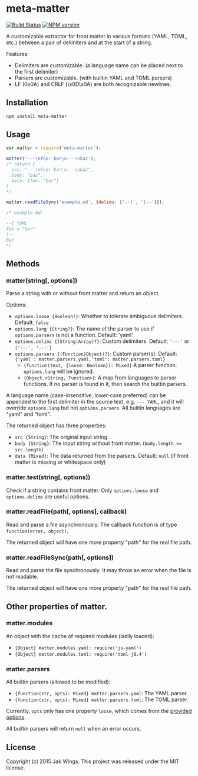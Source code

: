 # meta-matter

[![Build Status](https://travis-ci.org/jakwings/meta-matter.svg)](https://travis-ci.org/jakwings/meta-matter)
[![NPM version](https://badge.fury.io/js/meta-matter.svg)](http://badge.fury.io/js/meta-matter)

A customizable extractor for front matter in various formats (YAML, TOML, etc.) between a pair of delimiters and at the start of a string.

Features:

*   Delimiters are customizable. (a language name can be placed next to the first delimiter)
*   Parsers are customizable. (with builtin YAML and TOML parsers)
*   LF (0x0A) and CRLF (\x0D\x0A) are both recognizable newlines.


## Installation

```bash
npm install meta-matter
```


## Usage

```javascript
var matter = require('meta-matter');

matter('---\nfoo: bar\n---\nbaz');
/* return {
  src: "---\nfoo: bar\n---\nbaz",
  body: "baz",
  data: {foo: "bar"}
}
*/

matter.readFileSync('example.md', {delims: ['--[', ']--']});

/* example.md:

--[ TOML
foo = "bar"
]--
baz
*/
```


## Methods

### matter(string[, options])

Parse a string with or without front matter and return an object.

Options:

*   `options.loose {Boolean?}`: Whether to tolerate ambiguous delimiters. Default: `false`
*   `options.lang {String?}`: The name of the parser to use if `options.parsers` is not a function. Default: 'yaml'
*   `options.delims {(String|Array)?}`: Custom delimiters. Default: `'---'` or `['---', '---']`
*   `options.parsers {(Function|Object)?}`: Custom parser(s). Default: `{'yaml': matter.parsers.yaml,'toml': matter.parsers.toml}`
    * `{function(text, {loose: Boolean}): Mixed}` A parser function. `options.lang` will be ignored.
    * `{Object.<String, Function>}`: A map from languages to parser functions. If no parser is found in it, then search the builtin parsers.

A language name (case-insensitive, lower-case preferred) can be appended to the first delimiter in the source text, e.g. `--- YAML`, and it will override `options.lang` but not `options.parsers`. All builtin languages are "yaml" and "toml".

The returned object has three properties:

*   `src {String}`: The original input string.
*   `body {String}`: The input string without front matter. (`body.length <= src.length`)
*   `data {Mixed}`: The data returned from the parsers. Default: `null` (if front matter is missing or whitespace only)

### matter.test(string[, options])

Check if a string contains front matter. Only `options.loose` and `options.delims` are useful options.

### matter.readFile(path[, options], callback)

Read and parse a file asynchronously. The callback function is of type `function(error, object)`.

The returned object will have one more property "path" for the real file path.

### matter.readFileSync(path[, options])

Read and parse the file synchronously. It may throw an error when the file is not readable.

The returned object will have one more property "path" for the real file path.


## Other properties of matter.

### matter.modules

An object with the cache of required modules (lazily loaded):

*   `{Object} matter.modules.yaml: require('js-yaml')`
*   `{Object} matter.modules.toml: require('toml-j0.4')`

### matter.parsers

All builtin parsers (allowed to be modified):

*   `{function(str, opts): Mixed} matter.parsers.yaml`: The YAML parser.
*   `{function(str, opts): Mixed} matter.parsers.toml`: The TOML parser.

Currently, `opts` only has one property `loose`, which comes from the [provided options](#matterstring-options).

All builtin parsers will return `null` when an error occurs.


## License

Copyright (c) 2015 Jak Wings. This project was released under the MIT license.
